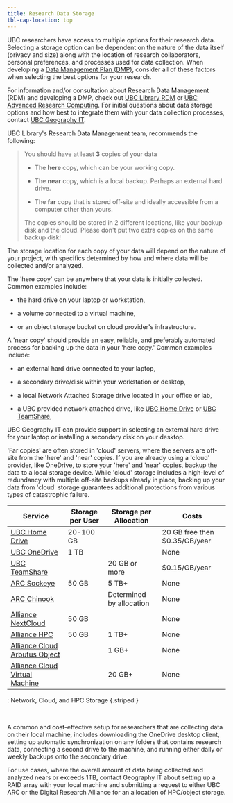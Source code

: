 ```yaml
---
title: Research Data Storage
tbl-cap-location: top
---
```


UBC researchers have access to multiple options for their research data.
Selecting a storage option can be dependent on the nature of the data itself
(privacy and size) along with the location of research collaborators, personal
preferences, and processes used for data collection. When developing a
[Data Management Plan (DMP)](https://rdm.ubc.ca/support-services/data-management-plans),
consider all of these factors when selecting the best options for your research.

For information and/or consultation about Research Data Management (RDM) and
developing a DMP, check out
[UBC Library RDM](https://researchdata.library.ubc.ca/) or
[UBC Advanced Research Computing](https://rdm.ubc.ca/). For initial questions
about data storage options and how best to integrate them with your data
collection processes, contact
[UBC Geography IT](https://geog.air.arts.ubc.ca/services/computing-services/).

UBC Library's Research Data Management team, recommends the following:

> You should have at least **3** copies of your data
>
> - The **here** copy, which can be your working copy.
>
> - The **near** copy, which is a local backup. Perhaps an external hard drive.
>
> - The **far** copy that is stored off-site and ideally accessible from a
>   computer other than yours.
>
> The copies should be stored in 2 different locations, like your backup disk
> and the cloud. Please don't put two extra copies on the same backup disk!

The storage location for each copy of your data will depend on the nature of
your project, with specifics determined by how and where data will be collected
and/or analyzed.

The 'here copy' can be anywhere that your data is initially collected. Common
examples include:

- the hard drive on your laptop or workstation,

- a volume connected to a virtual machine,

- or an object storage bucket on cloud provider's infrastructure.

A 'near copy' should provide an easy, reliable, and preferably automated process
for backing up the data in your 'here copy.' Common examples include:

- an external hard drive connected to your laptop,

- a secondary drive/disk within your workstation or desktop,

- a local Network Attached Storage drive located in your office or lab,

- a UBC provided network attached drive, like
  [UBC Home Drive](https://it.ubc.ca/services/web-servers-storage/home-drive-storage-service)
  or
  [UBC TeamShare](https://it.ubc.ca/services/web-servers-storage/home-drive-storage-service),

UBC Geography IT can provide support in selecting an external hard drive for
your laptop or installing a secondary disk on your desktop.

'Far copies' are often stored in 'cloud' servers, where the servers are off-site
from the 'here' and 'near' copies. If you are already using a 'cloud' provider,
like OneDrive, to store your 'here' and 'near' copies, backup the data to a
local storage device. While 'cloud' storage includes a high-level of redundancy
with multiple off-site backups already in place, backing up your data from
'cloud' storage guarantees additional protections from various types of
catastrophic failure.

| Service                                                                                                  | Storage per User | Storage per Allocation   | Costs                         |
| -------------------------------------------------------------------------------------------------------- | ---------------- | ------------------------ | ----------------------------- |
| [UBC Home Drive](https://it.ubc.ca/services/web-servers-storage/home-drive-storage-service)              | 20-100 GB        |                          | 20 GB free then $0.35/GB/year |
| [UBC OneDrive](https://it.ubc.ca/services/web-servers-storage/microsoft-onedrive)                        | 1 TB             |                          | None                          |
| [UBC TeamShare](https://it.ubc.ca/services/web-servers-storage/home-drive-storage-service)               |                  | 20 GB or more            | $0.15/GB/year                 |
| [ARC Sockeye](https://confluence.it.ubc.ca/display/UARC/About+Sockeye#AboutSockeye-StorageVolumes)       | 50 GB            | 5 TB+                    | None                          |
| [ARC Chinook](https://confluence.it.ubc.ca/display/UARC/About+Chinook)                                   |                  | Determined by allocation | None                          |
| [Alliance NextCloud](https://docs.alliancecan.ca/wiki/Nextcloud)                                         | 50 GB            |                          | None                          |
| [Alliance HPC](https://alliancecan.ca/en/services/advanced-research-computing/national-services/storage) | 50 GB            | 1 TB+                    | None                          |
| [Alliance Cloud Arbutus Object](https://docs.alliancecan.ca/wiki/Arbutus_object_storage)                 |                  | 1 GB+                    | None                          |
| [Alliance Cloud Virtual Machine](https://docs.alliancecan.ca/wiki/Working_with_volumes)                  |                  | 20 GB+                   | None                          |

: Network, Cloud, and HPC Storage {.striped }

<br>

A common and cost-effective setup for researchers that are collecting data on
their local machine, includes downloading the OneDrive desktop client, setting
up automatic synchronization on any folders that contains research data,
connecting a second drive to the machine, and running either daily or weekly
backups onto the secondary drive.

For use cases, where the overall amount of data being collected and analyzed
nears or exceeds 1TB, contact Geography IT about setting up a RAID array with
your local machine and submitting a request to either UBC ARC or the Digital
Research Alliance for an allocation of HPC/object storage.
